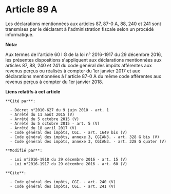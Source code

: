 # Article 89 A

Les déclarations mentionnées aux articles 87, 87-0 A, 88, 240 et 241 sont transmises par le déclarant à l'administration
fiscale selon un procédé informatique.

**Nota:**

Aux termes de l'article 60 I G de la loi n° 2016-1917 du 29 décembre 2016, les présentes dispositions s'appliquent aux
déclarations mentionnées aux articles 87, 88, 240 et 241 du code général des impôts afférentes aux revenus perçus ou réalisés
à compter du 1er janvier 2017 et aux déclarations mentionnées à l'article 87-0 A du même code afférentes aux revenus perçus à
compter du 1er janvier 2018.

**Liens relatifs à cet article**

	**Cité par**:

	  - Décret n°2010-627 du 9 juin 2010 - art. 1
	  - Arrêté du 11 août 2015 (V)
	  - Arrêté du 5 octobre 2015 (V)
	  - Arrêté du 5 octobre 2015 - art. 5 (V)
	  - Arrêté du 18 avril 2017 (V)
	  - Code général des impôts, CGI. - art. 1649 bis (V)
	  - Code général des impôts, annexe 3, CGIAN3. - art. 328 G bis (V)
	  - Code général des impôts, annexe 3, CGIAN3. - art. 328 G quater (V)

	**Modifié par**:

	  - Loi n°2016-1918 du 29 décembre 2016 - art. 15 (V)
	  - Loi n°2016-1917 du 29 décembre 2016 - art. 60 (V)

	**Cite**:

	  - Code général des impôts, CGI. - art. 240 (V)
	  - Code général des impôts, CGI. - art. 241 (V)
